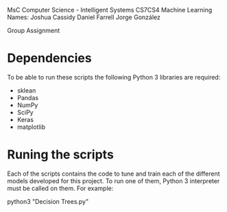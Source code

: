 MsC Computer Science - Intelligent Systems
CS7CS4 Machine Learning
Names:
	Joshua Cassidy
	Daniel Farrell
	Jorge González

Group Assignment

# Dependencies
To be able to run these scripts the following Python 3 libraries are required:
 * sklean
 * Pandas
 * NumPy
 * SciPy
 * Keras
 * matplotlib

# Runing the scripts
Each of the scripts contains the code to tune and train each of the different models developed for this project. To run one of them, Python 3 interpreter must be called on them. For example:

python3 "Decision Trees.py"

